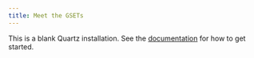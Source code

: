 ```yaml
---
title: Meet the GSETs
---
```


This is a blank Quartz installation.
See the [documentation](https://quartz.jzhao.xyz) for how to get started.

